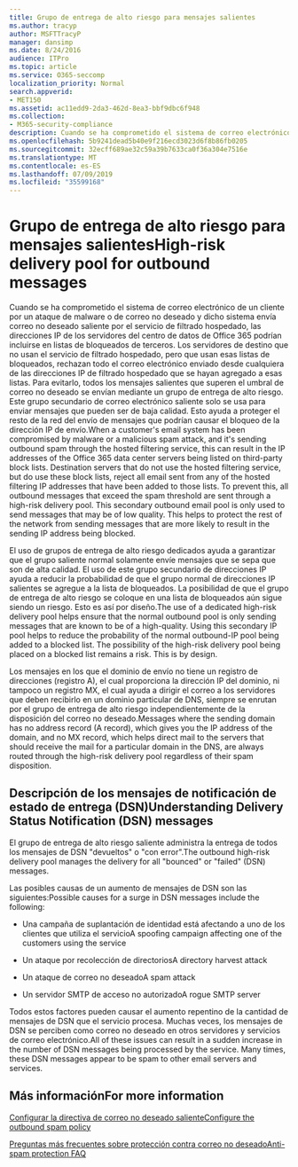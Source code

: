 ```yaml
---
title: Grupo de entrega de alto riesgo para mensajes salientes
ms.author: tracyp
author: MSFTTracyP
manager: dansimp
ms.date: 8/24/2016
audience: ITPro
ms.topic: article
ms.service: O365-seccomp
localization_priority: Normal
search.appverid:
- MET150
ms.assetid: ac11edd9-2da3-462d-8ea3-bbf9dbc6f948
ms.collection:
- M365-security-compliance
description: Cuando se ha comprometido el sistema de correo electrónico de un cliente por un ataque de malware o de correo no deseado y dicho sistema envía correo no deseado saliente por el servicio de filtrado hospedado, las direcciones IP de los servidores del centro de datos de Office 365 podrían incluirse en listas de bloqueados de terceros.
ms.openlocfilehash: 5b9241dead5b40e9f216ecd3023d6f8b86fb0205
ms.sourcegitcommit: 32ecff689ae32c59a39b7633ca0f36a304e7516e
ms.translationtype: MT
ms.contentlocale: es-ES
ms.lasthandoff: 07/09/2019
ms.locfileid: "35599168"
---
```

# <a name="high-risk-delivery-pool-for-outbound-messages"></a><span data-ttu-id="60955-103">Grupo de entrega de alto riesgo para mensajes salientes</span><span class="sxs-lookup"><span data-stu-id="60955-103">High-risk delivery pool for outbound messages</span></span>

<span data-ttu-id="60955-p101">Cuando se ha comprometido el sistema de correo electrónico de un cliente por un ataque de malware o de correo no deseado y dicho sistema envía correo no deseado saliente por el servicio de filtrado hospedado, las direcciones IP de los servidores del centro de datos de Office 365 podrían incluirse en listas de bloqueados de terceros. Los servidores de destino que no usan el servicio de filtrado hospedado, pero que usan esas listas de bloqueados, rechazan todo el correo electrónico enviado desde cualquiera de las direcciones IP de filtrado hospedado que se hayan agregado a esas listas. Para evitarlo, todos los mensajes salientes que superen el umbral de correo no deseado se envían mediante un grupo de entrega de alto riesgo. Este grupo secundario de correo electrónico saliente solo se usa para enviar mensajes que pueden ser de baja calidad. Esto ayuda a proteger el resto de la red del envío de mensajes que podrían causar el bloqueo de la dirección IP de envío.</span><span class="sxs-lookup"><span data-stu-id="60955-p101">When a customer's email system has been compromised by malware or a malicious spam attack, and it's sending outbound spam through the hosted filtering service, this can result in the IP addresses of the Office 365 data center servers being listed on third-party block lists. Destination servers that do not use the hosted filtering service, but do use these block lists, reject all email sent from any of the hosted filtering IP addresses that have been added to those lists. To prevent this, all outbound messages that exceed the spam threshold are sent through a high-risk delivery pool. This secondary outbound email pool is only used to send messages that may be of low quality. This helps to protect the rest of the network from sending messages that are more likely to result in the sending IP address being blocked.</span></span>
  
<span data-ttu-id="60955-p102">El uso de grupos de entrega de alto riesgo dedicados ayuda a garantizar que el grupo saliente normal solamente envíe mensajes que se sepa que son de alta calidad. El uso de este grupo secundario de direcciones IP ayuda a reducir la probabilidad de que el grupo normal de direcciones IP salientes se agregue a la lista de bloqueados. La posibilidad de que el grupo de entrega de alto riesgo se coloque en una lista de bloqueados aún sigue siendo un riesgo. Esto es así por diseño.</span><span class="sxs-lookup"><span data-stu-id="60955-p102">The use of a dedicated high-risk delivery pool helps ensure that the normal outbound pool is only sending messages that are known to be of a high-quality. Using this secondary IP pool helps to reduce the probability of the normal outbound-IP pool being added to a blocked list. The possibility of the high-risk delivery pool being placed on a blocked list remains a risk. This is by design.</span></span>
  
<span data-ttu-id="60955-113">Los mensajes en los que el dominio de envío no tiene un registro de direcciones (registro A), el cual proporciona la dirección IP del dominio, ni tampoco un registro MX, el cual ayuda a dirigir el correo a los servidores que deben recibirlo en un dominio particular de DNS, siempre se enrutan por el grupo de entrega de alto riesgo independientemente de la disposición del correo no deseado.</span><span class="sxs-lookup"><span data-stu-id="60955-113">Messages where the sending domain has no address record (A record), which gives you the IP address of the domain, and no MX record, which helps direct mail to the servers that should receive the mail for a particular domain in the DNS, are always routed through the high-risk delivery pool regardless of their spam disposition.</span></span>
  
## <a name="understanding-delivery-status-notification-dsn-messages"></a><span data-ttu-id="60955-114">Descripción de los mensajes de notificación de estado de entrega (DSN)</span><span class="sxs-lookup"><span data-stu-id="60955-114">Understanding Delivery Status Notification (DSN) messages</span></span>

<span data-ttu-id="60955-115">El grupo de entrega de alto riesgo saliente administra la entrega de todos los mensajes de DSN "devueltos" o "con error".</span><span class="sxs-lookup"><span data-stu-id="60955-115">The outbound high-risk delivery pool manages the delivery for all "bounced" or "failed" (DSN) messages.</span></span>
  
<span data-ttu-id="60955-116">Las posibles causas de un aumento de mensajes de DSN son las siguientes:</span><span class="sxs-lookup"><span data-stu-id="60955-116">Possible causes for a surge in DSN messages include the following:</span></span>
  
- <span data-ttu-id="60955-117">Una campaña de suplantación de identidad está afectando a uno de los clientes que utiliza el servicio</span><span class="sxs-lookup"><span data-stu-id="60955-117">A spoofing campaign affecting one of the customers using the service</span></span>
    
- <span data-ttu-id="60955-118">Un ataque por recolección de directorios</span><span class="sxs-lookup"><span data-stu-id="60955-118">A directory harvest attack</span></span>
    
- <span data-ttu-id="60955-119">Un ataque de correo no deseado</span><span class="sxs-lookup"><span data-stu-id="60955-119">A spam attack</span></span>
    
- <span data-ttu-id="60955-120">Un servidor SMTP de acceso no autorizado</span><span class="sxs-lookup"><span data-stu-id="60955-120">A rogue SMTP server</span></span>
    
<span data-ttu-id="60955-p103">Todos estos factores pueden causar el aumento repentino de la cantidad de mensajes de DSN que el servicio procesa. Muchas veces, los mensajes de DSN se perciben como correo no deseado en otros servidores y servicios de correo electrónico.</span><span class="sxs-lookup"><span data-stu-id="60955-p103">All of these issues can result in a sudden increase in the number of DSN messages being processed by the service. Many times, these DSN messages appear to be spam to other email servers and services.</span></span>
  
## <a name="for-more-information"></a><span data-ttu-id="60955-123">Más información</span><span class="sxs-lookup"><span data-stu-id="60955-123">For more information</span></span>

[<span data-ttu-id="60955-124">Configurar la directiva de correo no deseado saliente</span><span class="sxs-lookup"><span data-stu-id="60955-124">Configure the outbound spam policy</span></span>](configure-the-outbound-spam-policy.md)
  
[<span data-ttu-id="60955-125">Preguntas más frecuentes sobre protección contra correo no deseado</span><span class="sxs-lookup"><span data-stu-id="60955-125">Anti-spam protection FAQ</span></span>](anti-spam-protection-faq.md)
  

